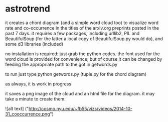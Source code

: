 astrotrend
==========

it creates a chord diagram (and a simple word cloud too) to visualize word rate and co-occurrence in the titles of the arxiv.org preprints posted in the past 7 days. it requires a few packages, including urllib2, PIL and BeautifulSoup (for the latter a local copy of BeautifulSoup.py would do), and some d3 libraries (included)

no installation is required: just grab the python codes. the font used for the word cloud is provided for convenience, but of course it can be changed by feeding the appropriate path to the got in getwords.py

to run just type python getwords.py (tuple.py for the chord diagram)

as always, it is work in progress

it saves a png image of the cloud and an html file for the diagram. it may take a minute to create them.

![alt text] ("http://cosmo.nyu.edu/~fb55/vizs/videos/2014-10-31_cooccurrence.png")

